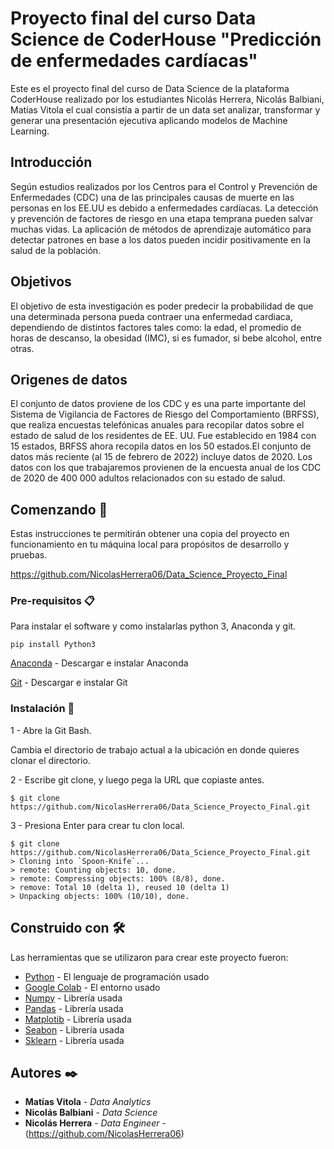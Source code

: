 # Proyecto final del curso Data Science de CoderHouse "Predicción de enfermedades cardíacas"

  Este es el proyecto final del curso de Data Science de la plataforma CoderHouse realizado por los estudiantes Nicolás Herrera, Nicolás Balbiani, Matías Vitola el cual consistía a partir de un data set analizar, transformar y generar una presentación ejecutiva aplicando modelos de Machine Learning.

## Introducción

  Según estudios realizados por los Centros para el Control y Prevención de
Enfermedades (CDC) una de las principales causas de muerte en las
personas en los EE.UU es debido a enfermedades cardíacas. La detección y
prevención de factores de riesgo en una etapa temprana pueden salvar
muchas vidas. La aplicación de métodos de aprendizaje automático para
detectar patrones en base a los datos pueden incidir positivamente en la
salud de la población.

## Objetivos 

  El objetivo de esta investigación es
poder predecir la probabilidad de que
una determinada persona pueda
contraer una enfermedad cardiaca,
dependiendo de distintos factores tales
como: la edad, el promedio de horas de
descanso, la obesidad (IMC), si es
fumador, si bebe alcohol, entre otras.

## Origenes de datos

  El conjunto de datos proviene de los CDC y es una
parte importante del Sistema de Vigilancia de
Factores de Riesgo del Comportamiento (BRFSS), que
realiza encuestas telefónicas anuales para recopilar
datos sobre el estado de salud de los residentes de EE.
UU. Fue establecido en 1984 con 15 estados, BRFSS
ahora recopila datos en los 50 estados.El conjunto de
datos más reciente (al 15 de febrero de 2022) incluye
datos de 2020. Los datos con los que trabajaremos
provienen de la encuesta anual de los CDC de 2020
de 400 000 adultos relacionados con su estado de
salud.

## Comenzando 🚀

Estas instrucciones te permitirán obtener una copia del proyecto en funcionamiento en tu máquina local para propósitos de desarrollo y pruebas.

https://github.com/NicolasHerrera06/Data_Science_Proyecto_Final


### Pre-requisitos 📋

Para instalar el software y como instalarlas python 3, Anaconda y git.

```
pip install Python3
```

[Anaconda](https://www.anaconda.com/) - Descargar e instalar Anaconda

[Git](https://git-scm.com/downloads) - Descargar e instalar Git

### Instalación 🔧

1 - Abre la Git Bash.

Cambia el directorio de trabajo actual a la ubicación en donde quieres clonar el directorio.

2 - Escribe git clone, y luego pega la URL que copiaste antes.

```
$ git clone https://github.com/NicolasHerrera06/Data_Science_Proyecto_Final.git
```

3 - Presiona Enter para crear tu clon local.

```
$ git clone https://github.com/NicolasHerrera06/Data_Science_Proyecto_Final.git
> Cloning into `Spoon-Knife`...
> remote: Counting objects: 10, done.
> remote: Compressing objects: 100% (8/8), done.
> remove: Total 10 (delta 1), reused 10 (delta 1)
> Unpacking objects: 100% (10/10), done.
```


## Construido con 🛠️

Las herramientas que se utilizaron para crear este  proyecto fueron:

* [Python](https://www.python.org/) - El lenguaje de programación usado
* [Google Colab](https://colab.research.google.com/?utm_source=scs-index) - El entorno usado
* [Numpy](https://numpy.org/) - Librería usada
* [Pandas](https://pandas.pydata.org/) - Librería usada
* [Matplotib](https://matplotlib.org/) - Librería usada
* [Seabon](https://seaborn.pydata.org/) - Librería usada
* [Sklearn](https://scikit-learn.org/stable/) - Librería usada

## Autores ✒️

* **Matías Vitola** - *Data Analytics* 
* **Nicolás Balbiani** - *Data Science* 
* **Nicolás Herrera** - *Data Engineer* - (https://github.com/NicolasHerrera06)
